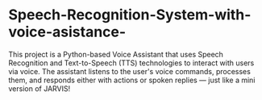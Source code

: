 # Speech-Recognition-System-with-voice-asistance-
This project is a Python-based Voice Assistant that uses Speech Recognition and Text-to-Speech (TTS) technologies to interact with users via voice. The assistant listens to the user's voice commands, processes them, and responds either with actions or spoken replies — just like a mini version of JARVIS!
